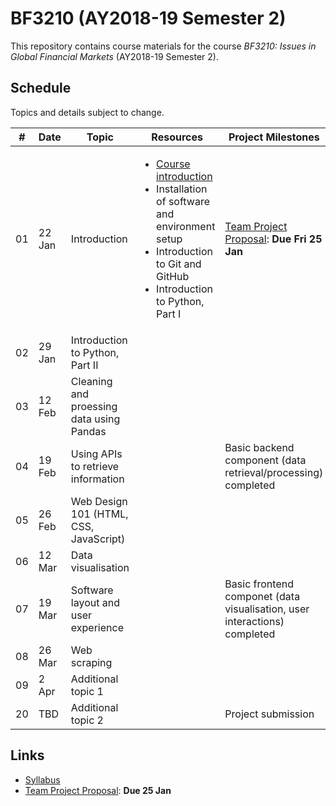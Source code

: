 # BF3210 (AY2018-19 Semester 2)

This repository contains course materials for the course _BF3210: Issues in Global Financial Markets_ (AY2018-19 Semester 2). 

## Schedule

Topics and details subject to change.

| #  |  Date  | Topic | Resources | Project Milestones |
|----|--------|-------|-----------|--------------------|
| 01 | 22 Jan | Introduction | <ul><li>[Course introduction](https://docs.google.com/document/d/140FNEjFgafKFJUh8rbDafIMRJB_bUHE1czWwOY9jfaA)</li><li>Installation of software and environment setup</li><li>Introduction to Git and GitHub</li><li>Introduction to Python, Part I</li></ul>| [Team Project Proposal](https://goo.gl/forms/84062ci1ZG4f38C93): **Due Fri 25 Jan** |
| 02 | 29 Jan | Introduction to Python, Part II | | |
| 03 | 12 Feb | Cleaning and proessing data using Pandas | | |
| 04 | 19 Feb | Using APIs to retrieve information | | Basic backend component (data retrieval/processing) completed |
| 05 | 26 Feb | Web Design 101 (HTML, CSS, JavaScript) | | |
| 06 | 12 Mar | Data visualisation | | |
| 07 | 19 Mar | Software layout and user experience | | Basic frontend componet (data visualisation, user interactions) completed |
| 08 | 26 Mar | Web scraping | | |
| 09 | 2 Apr  | Additional topic 1| | |
| 20 | TBD    | Additional topic 2 | | Project submission |

## Links

* [Syllabus](https://docs.google.com/document/d/140FNEjFgafKFJUh8rbDafIMRJB_bUHE1czWwOY9jfaA)
* [Team Project Proposal](https://goo.gl/forms/84062ci1ZG4f38C93): **Due 25 Jan**
